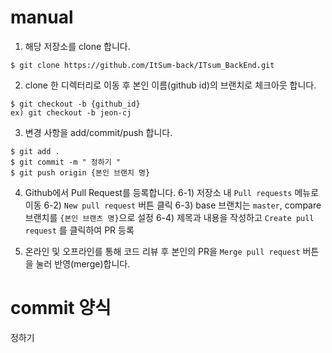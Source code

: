 # manual

1. 해당 저장소를 clone 합니다.

```
$ git clone https://github.com/ItSum-back/ITsum_BackEnd.git
```
            
2. clone 한 디렉터리로 이동 후 본인 이름(github id)의 브랜치로 체크아웃 합니다.

``` 
$ git checkout -b {github_id}
ex) git checkout -b jeon-cj
```    

3. 변경 사항을 add/commit/push 합니다.

``` 
$ git add .
$ git commit -m " 정하기 "
$ git push origin {본인 브랜치 명}
```
      
4. Github에서 Pull Request를 등록합니다.
  6-1) 저장소 내 `Pull requests` 메뉴로 이동
  6-2) `New pull request` 버튼 클릭
  6-3) base 브랜치는 `master`, compare 브랜치를 `{본인 브랜츠 명}`으로 설정
  6-4) 제목과 내용을 작성하고 `Create pull request` 를 클릭하여 PR 등록

5. 온라인 및 오프라인를 통해 코드 리뷰 후 본인의 PR을 `Merge pull request` 버튼을 눌러 반영(merge)합니다.


# commit 양식

정하기
